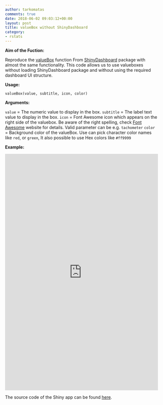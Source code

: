 ```yaml
---
author: tarkomatas
comments: true
date: 2018-06-02 09:03:12+00:00
layout: post
title: valueBox without ShinyDashboard
category:
- rstats
---
```


**Aim of the Fuction:**

Reproduce the [valueBox](https://www.rdocumentation.org/packages/shinydashboard/versions/0.7.0/topics/valueBox) function From [ShinyDashboard](https://rstudio.github.io/shinydashboard/) package with almost the same functionality. This code allows us to use valueboxes without loading ShinyDashboard package and without using the required dashboard UI structure.

**Usage:**

`valueBox(value, subtitle, icon, color)`

**Arguments:**

`value` = The numeric value to display in the box.
`subtitle` = The label text value to display in the box.
`icon` = Font Awesome icon which appears on the right side of the valuebox. Be aware of the right spelling, check [Font Awesome](https://fontawesome.com/icons?d=gallery) website for details. Valid parameter can be e.g. `tachometer`
`color` = Background color of the valueBox. Use can pick character color names like `red`, or `green`, It also possible to use Hex colors like `#ff9999`

**Example:**

<iframe src="https://myhappydata.com/apps/valuebox/" style="border: none; width: 100%; height: 780px;"></iframe>

The source code of the Shiny app can be found [here](https://github.com/tarkomatas/valuebox).
